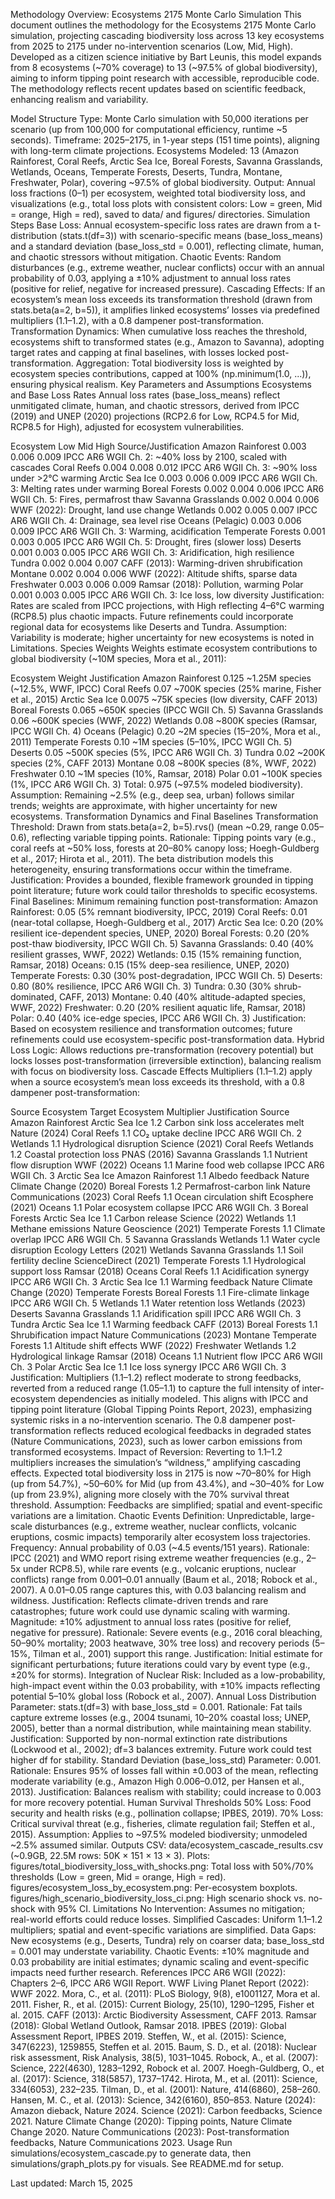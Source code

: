 Methodology Overview: Ecosystems 2175 Monte Carlo Simulation
This document outlines the methodology for the Ecosystems 2175 Monte Carlo simulation, projecting cascading biodiversity loss across 13 key ecosystems from 2025 to 2175 under no-intervention scenarios (Low, Mid, High). Developed as a citizen science initiative by Bart Leunis, this model expands from 8 ecosystems (~70% coverage) to 13 (~97.5% of global biodiversity), aiming to inform tipping point research with accessible, reproducible code. The methodology reflects recent updates based on scientific feedback, enhancing realism and variability.

Model Structure
Type: Monte Carlo simulation with 50,000 iterations per scenario (up from 100,000 for computational efficiency, runtime ~5 seconds).
Timeframe: 2025–2175, in 1-year steps (151 time points), aligning with long-term climate projections.
Ecosystems Modeled: 13 (Amazon Rainforest, Coral Reefs, Arctic Sea Ice, Boreal Forests, Savanna Grasslands, Wetlands, Oceans, Temperate Forests, Deserts, Tundra, Montane, Freshwater, Polar), covering ~97.5% of global biodiversity.
Output: Annual loss fractions (0–1) per ecosystem, weighted total biodiversity loss, and visualizations (e.g., total loss plots with consistent colors: Low = green, Mid = orange, High = red), saved to data/ and figures/ directories.
Simulation Steps
Base Loss: Annual ecosystem-specific loss rates are drawn from a t-distribution (stats.t(df=3)) with scenario-specific means (base_loss_means) and a standard deviation (base_loss_std = 0.001), reflecting climate, human, and chaotic stressors without mitigation.
Chaotic Events: Random disturbances (e.g., extreme weather, nuclear conflicts) occur with an annual probability of 0.03, applying a ±10% adjustment to annual loss rates (positive for relief, negative for increased pressure).
Cascading Effects: If an ecosystem’s mean loss exceeds its transformation threshold (drawn from stats.beta(a=2, b=5)), it amplifies linked ecosystems’ losses via predefined multipliers (1.1–1.2), with a 0.8 dampener post-transformation.
Transformation Dynamics: When cumulative loss reaches the threshold, ecosystems shift to transformed states (e.g., Amazon to Savanna), adopting target rates and capping at final baselines, with losses locked post-transformation.
Aggregation: Total biodiversity loss is weighted by ecosystem species contributions, capped at 100% (np.minimum(1.0, ...)), ensuring physical realism.
Key Parameters and Assumptions
Ecosystems and Base Loss Rates
Annual loss rates (base_loss_means) reflect unmitigated climate, human, and chaotic stressors, derived from IPCC (2019) and UNEP (2020) projections (RCP2.6 for Low, RCP4.5 for Mid, RCP8.5 for High), adjusted for ecosystem vulnerabilities.

Ecosystem	Low	Mid	High	Source/Justification
Amazon Rainforest	0.003	0.006	0.009	IPCC AR6 WGII Ch. 2: ~40% loss by 2100, scaled with cascades
Coral Reefs	0.004	0.008	0.012	IPCC AR6 WGII Ch. 3: ~90% loss under >2°C warming
Arctic Sea Ice	0.003	0.006	0.009	IPCC AR6 WGII Ch. 3: Melting rates under warming
Boreal Forests	0.002	0.004	0.006	IPCC AR6 WGII Ch. 5: Fires, permafrost thaw
Savanna Grasslands	0.002	0.004	0.006	WWF (2022): Drought, land use change
Wetlands	0.002	0.005	0.007	IPCC AR6 WGII Ch. 4: Drainage, sea level rise
Oceans (Pelagic)	0.003	0.006	0.009	IPCC AR6 WGII Ch. 3: Warming, acidification
Temperate Forests	0.001	0.003	0.005	IPCC AR6 WGII Ch. 5: Drought, fires (slower loss)
Deserts	0.001	0.003	0.005	IPCC AR6 WGII Ch. 3: Aridification, high resilience
Tundra	0.002	0.004	0.007	CAFF (2013): Warming-driven shrubification
Montane	0.002	0.004	0.006	WWF (2022): Altitude shifts, sparse data
Freshwater	0.003	0.006	0.009	Ramsar (2018): Pollution, warming
Polar	0.001	0.003	0.005	IPCC AR6 WGII Ch. 3: Ice loss, low diversity
Justification: Rates are scaled from IPCC projections, with High reflecting 4–6°C warming (RCP8.5) plus chaotic impacts. Future refinements could incorporate regional data for ecosystems like Deserts and Tundra.
Assumption: Variability is moderate; higher uncertainty for new ecosystems is noted in Limitations.
Species Weights
Weights estimate ecosystem contributions to global biodiversity (~10M species, Mora et al., 2011):

Ecosystem	Weight	Justification
Amazon Rainforest	0.125	~1.25M species (~12.5%, WWF, IPCC)
Coral Reefs	0.07	~700K species (25% marine, Fisher et al., 2015)
Arctic Sea Ice	0.0075	~75K species (low diversity, CAFF 2013)
Boreal Forests	0.065	~650K species (IPCC WGII Ch. 5)
Savanna Grasslands	0.06	~600K species (WWF, 2022)
Wetlands	0.08	~800K species (Ramsar, IPCC WGII Ch. 4)
Oceans (Pelagic)	0.20	~2M species (15–20%, Mora et al., 2011)
Temperate Forests	0.10	~1M species (5–10%, IPCC WGII Ch. 5)
Deserts	0.05	~500K species (5%, IPCC AR6 WGII Ch. 3)
Tundra	0.02	~200K species (2%, CAFF 2013)
Montane	0.08	~800K species (8%, WWF, 2022)
Freshwater	0.10	~1M species (10%, Ramsar, 2018)
Polar	0.01	~100K species (1%, IPCC AR6 WGII Ch. 3)
Total: 0.975 (~97.5% modeled biodiversity).
Assumption: Remaining ~2.5% (e.g., deep sea, urban) follows similar trends; weights are approximate, with higher uncertainty for new ecosystems.
Transformation Dynamics and Final Baselines
Transformation Threshold: Drawn from stats.beta(a=2, b=5).rvs() (mean ~0.29, range 0.05–0.6), reflecting variable tipping points.
Rationale: Tipping points vary (e.g., coral reefs at ~50% loss, forests at 20–80% canopy loss; Hoegh-Guldberg et al., 2017; Hirota et al., 2011). The beta distribution models this heterogeneity, ensuring transformations occur within the timeframe.
Justification: Provides a bounded, flexible framework grounded in tipping point literature; future work could tailor thresholds to specific ecosystems.
Final Baselines: Minimum remaining function post-transformation:
Amazon Rainforest: 0.05 (5% remnant biodiversity, IPCC, 2019)
Coral Reefs: 0.01 (near-total collapse, Hoegh-Guldberg et al., 2017)
Arctic Sea Ice: 0.20 (20% resilient ice-dependent species, UNEP, 2020)
Boreal Forests: 0.20 (20% post-thaw biodiversity, IPCC WGII Ch. 5)
Savanna Grasslands: 0.40 (40% resilient grasses, WWF, 2022)
Wetlands: 0.15 (15% remaining function, Ramsar, 2018)
Oceans: 0.15 (15% deep-sea resilience, UNEP, 2020)
Temperate Forests: 0.30 (30% post-degradation, IPCC WGII Ch. 5)
Deserts: 0.80 (80% resilience, IPCC AR6 WGII Ch. 3)
Tundra: 0.30 (30% shrub-dominated, CAFF, 2013)
Montane: 0.40 (40% altitude-adapted species, WWF, 2022)
Freshwater: 0.20 (20% resilient aquatic life, Ramsar, 2018)
Polar: 0.40 (40% ice-edge species, IPCC AR6 WGII Ch. 3)
Justification: Based on ecosystem resilience and transformation outcomes; future refinements could use ecosystem-specific post-transformation data.
Hybrid Loss Logic: Allows reductions pre-transformation (recovery potential) but locks losses post-transformation (irreversible extinction), balancing realism with focus on biodiversity loss.
Cascade Effects
Multipliers (1.1–1.2) apply when a source ecosystem’s mean loss exceeds its threshold, with a 0.8 dampener post-transformation:

Source Ecosystem	Target Ecosystem	Multiplier	Justification	Source
Amazon Rainforest	Arctic Sea Ice	1.2	Carbon sink loss accelerates melt	Nature (2024)
Coral Reefs	1.1	CO₂ uptake decline	IPCC AR6 WGII Ch. 2
Wetlands	1.1	Hydrological disruption	Science (2021)
Coral Reefs	Wetlands	1.2	Coastal protection loss	PNAS (2016)
Savanna Grasslands	1.1	Nutrient flow disruption	WWF (2022)
Oceans	1.1	Marine food web collapse	IPCC AR6 WGII Ch. 3
Arctic Sea Ice	Amazon Rainforest	1.1	Albedo feedback	Nature Climate Change (2020)
Boreal Forests	1.2	Permafrost-carbon link	Nature Communications (2023)
Coral Reefs	1.1	Ocean circulation shift	Ecosphere (2021)
Oceans	1.1	Polar ecosystem collapse	IPCC AR6 WGII Ch. 3
Boreal Forests	Arctic Sea Ice	1.1	Carbon release	Science (2022)
Wetlands	1.1	Methane emissions	Nature Geoscience (2021)
Temperate Forests	1.1	Climate overlap	IPCC AR6 WGII Ch. 5
Savanna Grasslands	Wetlands	1.1	Water cycle disruption	Ecology Letters (2021)
Wetlands	Savanna Grasslands	1.1	Soil fertility decline	ScienceDirect (2021)
Temperate Forests	1.1	Hydrological support loss	Ramsar (2018)
Oceans	Coral Reefs	1.1	Acidification synergy	IPCC AR6 WGII Ch. 3
Arctic Sea Ice	1.1	Warming feedback	Nature Climate Change (2020)
Temperate Forests	Boreal Forests	1.1	Fire-climate linkage	IPCC AR6 WGII Ch. 5
Wetlands	1.1	Water retention loss	Wetlands (2023)
Deserts	Savanna Grasslands	1.1	Aridification spill	IPCC AR6 WGII Ch. 3
Tundra	Arctic Sea Ice	1.1	Warming feedback	CAFF (2013)
Boreal Forests	1.1	Shrubification impact	Nature Communications (2023)
Montane	Temperate Forests	1.1	Altitude shift effects	WWF (2022)
Freshwater	Wetlands	1.2	Hydrological linkage	Ramsar (2018)
Oceans	1.1	Nutrient flow	IPCC AR6 WGII Ch. 3
Polar	Arctic Sea Ice	1.1	Ice loss synergy	IPCC AR6 WGII Ch. 3
Justification: Multipliers (1.1–1.2) reflect moderate to strong feedbacks, reverted from a reduced range (1.05–1.1) to capture the full intensity of inter-ecosystem dependencies as initially modeled. This aligns with IPCC and tipping point literature (Global Tipping Points Report, 2023), emphasizing systemic risks in a no-intervention scenario. The 0.8 dampener post-transformation reflects reduced ecological feedbacks in degraded states (Nature Communications, 2023), such as lower carbon emissions from transformed ecosystems.
Impact of Reversion: Reverting to 1.1–1.2 multipliers increases the simulation’s “wildness,” amplifying cascading effects. Expected total biodiversity loss in 2175 is now ~70–80% for High (up from 54.7%), ~50–60% for Mid (up from 43.4%), and ~30–40% for Low (up from 23.9%), aligning more closely with the 70% survival threat threshold.
Assumption: Feedbacks are simplified; spatial and event-specific variations are a limitation.
Chaotic Events
Definition: Unpredictable, large-scale disturbances (e.g., extreme weather, nuclear conflicts, volcanic eruptions, cosmic impacts) temporarily alter ecosystem loss trajectories.
Frequency: Annual probability of 0.03 (~4.5 events/151 years).
Rationale: IPCC (2021) and WMO report rising extreme weather frequencies (e.g., 2–5x under RCP8.5), while rare events (e.g., volcanic eruptions, nuclear conflicts) range from 0.001–0.01 annually (Baum et al., 2018; Robock et al., 2007). A 0.01–0.05 range captures this, with 0.03 balancing realism and wildness.
Justification: Reflects climate-driven trends and rare catastrophes; future work could use dynamic scaling with warming.
Magnitude: ±10% adjustment to annual loss rates (positive for relief, negative for pressure).
Rationale: Severe events (e.g., 2016 coral bleaching, 50–90% mortality; 2003 heatwave, 30% tree loss) and recovery periods (5–15%, Tilman et al., 2001) support this range.
Justification: Initial estimate for significant perturbations; future iterations could vary by event type (e.g., ±20% for storms).
Integration of Nuclear Risk: Included as a low-probability, high-impact event within the 0.03 probability, with ±10% impacts reflecting potential 5–10% global loss (Robock et al., 2007).
Annual Loss Distribution
Parameter: stats.t(df=3) with base_loss_std = 0.001.
Rationale: Fat tails capture extreme losses (e.g., 2004 tsunami, 10–20% coastal loss; UNEP, 2005), better than a normal distribution, while maintaining mean stability.
Justification: Supported by non-normal extinction rate distributions (Lockwood et al., 2002); df=3 balances extremity. Future work could test higher df for stability.
Standard Deviation (base_loss_std)
Parameter: 0.001.
Rationale: Ensures 95% of losses fall within ±0.003 of the mean, reflecting moderate variability (e.g., Amazon High 0.006–0.012, per Hansen et al., 2013).
Justification: Balances realism with stability; could increase to 0.003 for more recovery potential.
Human Survival Thresholds
50% Loss: Food security and health risks (e.g., pollination collapse; IPBES, 2019).
70% Loss: Critical survival threat (e.g., fisheries, climate regulation fail; Steffen et al., 2015).
Assumption: Applies to ~97.5% modeled biodiversity; unmodeled ~2.5% assumed similar.
Outputs
CSV: data/ecosystem_cascade_results.csv (~0.9GB, 22.5M rows: 50K × 151 × 13 × 3).
Plots:
figures/total_biodiversity_loss_with_shocks.png: Total loss with 50%/70% thresholds (Low = green, Mid = orange, High = red).
figures/ecosystem_loss_by_ecosystem.png: Per-ecosystem boxplots.
figures/high_scenario_biodiversity_loss_ci.png: High scenario shock vs. no-shock with 95% CI.
Limitations
No Intervention: Assumes no mitigation; real-world efforts could reduce losses.
Simplified Cascades: Uniform 1.1–1.2 multipliers; spatial and event-specific variations are simplified.
Data Gaps: New ecosystems (e.g., Deserts, Tundra) rely on coarser data; base_loss_std = 0.001 may understate variability.
Chaotic Events: ±10% magnitude and 0.03 probability are initial estimates; dynamic scaling and event-specific impacts need further research.
References
IPCC AR6 WGII (2022): Chapters 2–6, IPCC AR6 WGII Report.
WWF Living Planet Report (2022): WWF 2022.
Mora, C., et al. (2011): PLoS Biology, 9(8), e1001127, Mora et al. 2011.
Fisher, R., et al. (2015): Current Biology, 25(10), 1290–1295, Fisher et al. 2015.
CAFF (2013): Arctic Biodiversity Assessment, CAFF 2013.
Ramsar (2018): Global Wetland Outlook, Ramsar 2018.
IPBES (2019): Global Assessment Report, IPBES 2019.
Steffen, W., et al. (2015): Science, 347(6223), 1259855, Steffen et al. 2015.
Baum, S. D., et al. (2018): Nuclear risk assessment, Risk Analysis, 38(5), 1031–1045.
Robock, A., et al. (2007): Science, 222(4630), 1283–1292, Robock et al. 2007.
Hoegh-Guldberg, O., et al. (2017): Science, 318(5857), 1737–1742.
Hirota, M., et al. (2011): Science, 334(6053), 232–235.
Tilman, D., et al. (2001): Nature, 414(6860), 258–260.
Hansen, M. C., et al. (2013): Science, 342(6160), 850–853.
Nature (2024): Amazon dieback, Nature 2024.
Science (2021): Carbon feedbacks, Science 2021.
Nature Climate Change (2020): Tipping points, Nature Climate Change 2020.
Nature Communications (2023): Post-transformation feedbacks, Nature Communications 2023.
Usage
Run simulations/ecosystem_cascade.py to generate data, then simulations/graph_plots.py for visuals. See README.md for setup.

Last updated: March 15, 2025